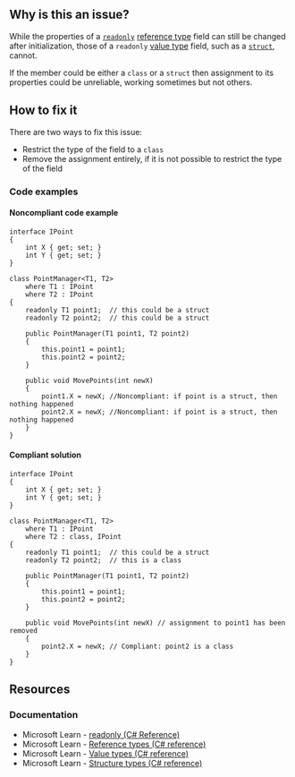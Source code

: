 ## Why is this an issue?
 
While the properties of a [`readonly`](https://learn.microsoft.com/en-us/dotnet/csharp/language-reference/keywords/readonly) [reference type](https://learn.microsoft.com/en-us/dotnet/csharp/language-reference/keywords/reference-types) field can still be changed after initialization, those of a `readonly` [value type](https://learn.microsoft.com/en-us/dotnet/csharp/language-reference/builtin-types/value-types) field, such as a [`struct`](https://learn.microsoft.com/en-us/dotnet/csharp/language-reference/builtin-types/struct), cannot.
 
If the member could be either a `class` or a `struct` then assignment to its properties could be unreliable, working sometimes but not others.
 
## How to fix it
 
There are two ways to fix this issue:
 
- Restrict the type of the field to a `class`
- Remove the assignment entirely, if it is not possible to restrict the type of the field

### Code examples
 
#### Noncompliant code example

    interface IPoint
    {
        int X { get; set; }
        int Y { get; set; }
    }
    
    class PointManager<T1, T2>
        where T1 : IPoint
        where T2 : IPoint
    {
        readonly T1 point1;  // this could be a struct
        readonly T2 point2;  // this could be a struct
    
        public PointManager(T1 point1, T2 point2)
        {
            this.point1 = point1;
            this.point2 = point2;
        }
    
        public void MovePoints(int newX)
        {
            point1.X = newX; //Noncompliant: if point is a struct, then nothing happened
            point2.X = newX; //Noncompliant: if point is a struct, then nothing happened
        }
    }

#### Compliant solution

    interface IPoint
    {
        int X { get; set; }
        int Y { get; set; }
    }
    
    class PointManager<T1, T2>
        where T1 : IPoint
        where T2 : class, IPoint
    {
        readonly T1 point1;  // this could be a struct
        readonly T2 point2;  // this is a class
    
        public PointManager(T1 point1, T2 point2)
        {
            this.point1 = point1;
            this.point2 = point2;
        }
    
        public void MovePoints(int newX) // assignment to point1 has been removed
        {
            point2.X = newX; // Compliant: point2 is a class
        }
    }

## Resources
 
### Documentation

- Microsoft Learn - [readonly (C# Reference)](https://learn.microsoft.com/en-us/dotnet/csharp/language-reference/keywords/readonly)
- Microsoft Learn - [Reference types (C#
  reference)](https://learn.microsoft.com/en-us/dotnet/csharp/language-reference/keywords/reference-types)
- Microsoft Learn - [Value types (C#
  reference)](https://learn.microsoft.com/en-us/dotnet/csharp/language-reference/builtin-types/value-types)
- Microsoft Learn - [Structure types (C#
  reference)](https://learn.microsoft.com/en-us/dotnet/csharp/language-reference/builtin-types/struct)
